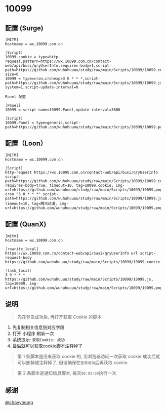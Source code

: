 # 10099

## 配置 (Surge)

```properties
[MITM]
hostname = wx.10099.com.cn

[Script]
10099.cookie = type=http-request,pattern=https://wx.10099.com.cn/contact-web/api/busi/qryUserInfo,requires-body=1,script-path=https://github.com/wuhuhuuuu/study/raw/main/Scripts/10099/10099.cookie.js,max-size=0
10099 = type=cron,cronexp=3 0 * * *,script-path=https://github.com/wuhuhuuuu/study/raw/main/Scripts/10099/10099.js,wake-system=1,script-update-interval=0
```
```properties
Panel 配置

[Panel]
10099 = script-name=10099.Panel,update-interval=3600

[Script]
10099.Panel = type=generic,script-path=https://github.com/wuhuhuuuu/study/raw/main/Scripts/10099/10099.panel.js
```
## 配置（Loon）

```properties
[MITM]
hostname = wx.10099.com.cn

[Script]
http-request https://wx.10099.com.cn/contact-web/api/busi/qryUserInfo script-path=https://github.com/wuhuhuuuu/study/raw/main/Scripts/10099/10099.cookie.js, requires-body=true, timeout=10, tag=10099.cookie, img-url=https://github.com/wuhuhuuuu/study/raw/main/Scripts/10099/10099.png
cron "3 0 * * *" script-path=https://github.com/wuhuhuuuu/study/raw/main/Scripts/10099/10099.js, timeout=10, tag=腾讯动漫, img-url=https://github.com/wuhuhuuuu/study/raw/main/Scripts/10099/10099.png
```
## 配置 (QuanX)

```properties
[mitm]
hostname = wx.10099.com.cn

[rewrite_local]
https://wx.10099.com.cn/contact-web/api/busi/qryUserInfo url script-request-body https://github.com/wuhuhuuuu/study/raw/main/Scripts/10099/10099.cookie.js

[task_local]
3 0 * * * https://github.com/wuhuhuuuu/study/raw/main/Scripts/10099/10099.js, tag=10099, img-url=https://github.com/wuhuhuuuu/study/raw/main/Scripts/10099/10099.png
```

## 说明

> 先在登录成功后, 再打开获取 Cookie 的脚本

1. 先复制相关信息到对应字段
2. 打开 小程序 刷新一次
3. 系统提示: `获取Cookie: 成功`
4. 最后就可以获取cookie脚本注释掉了

> 第 1 条脚本是用来获取 cookie 的, 用浏览器访问一次获取 cookie 成功后就可以删掉或注释掉了, 但请确保在`登录成功`后再获取 cookie.

> 第 2 条脚本是通知信息脚本, 每天`00:03:00`执行一次.

## 感谢

[@chavyleung](https://github.com/chavyleung)
